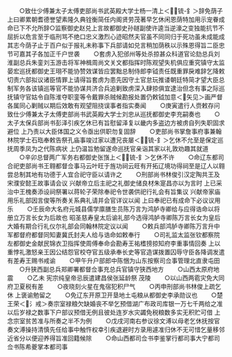 <!-- { "loadSidebar": true } -->
　　○致仕少傅兼太子太傅吏部尚书武英殿大学士杨一清上＜锍-釒＞辞免荫子  上曰卿累朝耆德誉望素隆久典铨衡简任内阁贤劳茂著早乞休闲恩荫特加用示宠眷成命已下不允所辞○监察御史赵兑上言故都御史孙鐩副使许逵当逆濠之变独能抗节不屈折以危言至于临刑骂不绝口忠义激烈心迹昭然夫官虽不同同归于死功虽未成能成其志今荫子止于百户似于报礼未称事下兵部请如兑言稍加荫秩以示殊恩得旨二臣忠节可嘉其子各加正千户世袭
　　○套虏入犯邠州等处杀掠甚众科道官论劾总兵刘淮副总兵朱銮刘玉游击将军神楫周尚文关文都指挥时陈观望失机俱应重究镇守太监晏宏巡抚都御史王珝不能协赞效谋皆应罢黜总制侍郎李钺责任既重罪戾难辞乞降敕切责六部拟议诸臣情罪上请得旨套虏为患先因守土官怠玩推诿朝廷特简才望大臣总制军务各该镇巡等官不能协谋共济合兵追剿致虏深入肆掠俱宜逮治但念有事之际巡抚镇守官姑令自陈淮夺职銮等令戴罪杀贼候勘报处置仍敕钺加意＜矢见＞画严督各属同心剿贼以期后效敢有观望阻挠误事者指实奏闻
　　○庚寅遣行人赍敕存问致仕少傅兼太子太傅吏部尚书武英殿大学士刘忠从巡抚都御史李充嗣奏也
　　○太子太保兵部尚书彭泽引疾乞休已有旨慰留泽复以畿内多盗边方被虏自列失职固求避位  上乃责以大臣体国之义令亟出供职勿复固辞
　　○吏部尚书掌詹事府事兼翰林院学士石珤奉敕告祭孔庙事竣过家以遭兄丧屡＜锍-釒＞乞休不允至是保定巡抚周季凤为之代陈病状  上仍温旨勉留遂命巡抚官亲诣其家以礼敦劝趣其就道
　　○辛卯总督两广军务右都御史张嵿上＜锍-釒＞乞休不许
　　○命辽东都司合祀吏部尚书王翱都督佥事马云叶旺于旌功祠云旺有开拓辽境功得祠至是辽人以翱尝总制其地有功德于人宜合祀守臣以请许之
　　○刑部尚书林俊引汉定陶共王及宋濮安懿王故事请会议  兴献帝立后主祀之礼御史储良材朱寔昌亦以为言时  上已采治中王槐奏添设祠祭署以蒋轮子荣除奉祀令世袭供祀行礼会有旨集议  兴献帝家庙用乐礼部因言俊等所奏关系典礼请并会官详议以闻  上曰奉祀已有成命下必议议用乐
　　○壬辰命大名府元城县儒学廪膳生员陈万言为鸿胪寺卿给与应得诰命以将册立万言长女为后故也  昭圣慈寿皇太后谕礼部今选得鸿胪寺卿陈万言长女为皇后大婚有期合行礼仪尔礼部会同翰林院定议以闻
　　○敕兵部鸿胪寺卿陈万言升中军都督府都督同知妻冀氏封夫人给与诰命如敕奉行
　　○司礼监太监张钦都察院左都御史金献民锦衣卫指挥使周傅奉命会勘寿王祐榰搒掠知府李重事情回奏  上以重悖礼激怒亲王因公结怨官校夺官五级承奉长史等官造谋拨置囚辱守臣各降调发遣有差寿王赐书戒谕
　　○甲午升户部郎中陈悃为山东按察司佥事管理北直隶屯田
　　○升狭西副总兵郑卿署都督佥事充总兵官镇守狭西地方
　　○山西太原府地震
　　○乙未  宪宗纯皇帝忌辰遣建昌侯张延龄祭  茂陵
　　○以山西两雹灾免大同府卫夏税有差
　　○夜晓刻火星在鬼宿犯积尸气
　　○丙申刑部尚书林俊上疏乞休  上褒谕勉留之
　　○免辽东开原卫开垦地土屯粮从都御史李承勋议也
　　○楚王荣＜氵戒＞奏宗室禄粮欠缺婚丧不举乞预借湖广布政司库银一万七千两给之准以后岁禄之数事下户部议预借无例且彼处连岁水灾蠲免税粮数多实无积贮可借  上念宗室贫苦准与所奏之半不为例
　　○戊戌河南右参议徐文溥以母老乞休抚按官奏文溥操持清慎先任给事中触忤权幸引疾退避时方录用遽准归休不无可惜乞量移邻近省分以便迎养得旨准回籍候除
　　○命山西都司佥书李鉴掌行都司事大宁都司佥书陈希夔掌本都司事
